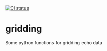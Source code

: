 <!--
SPDX-FileCopyrightText: 2022 Peter Urban, Ghent University

SPDX-License-Identifier: CC0-1.0
-->
<a href="https://github.com/themachinethatgoesping/gridding/actions/workflows/ci.yml">
  <img src="https://github.com/themachinethatgoesping/gridding/actions/workflows/ci.yml/badge.svg" alt='CI status'/>
</a>

# gridding
Some python functions for gridding echo data
